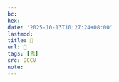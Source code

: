 ```yaml
---
bc:
hex:
date: '2025-10-13T10:27:24+08:00'
lastmod:
title: 􂛼
url: 􂛼
tags: [鬼]
src: DCCV
note:
---
```

